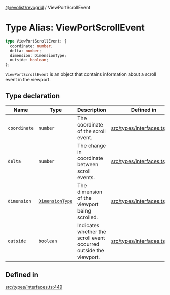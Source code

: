 [@revolist/revogrid](README.md) / ViewPortScrollEvent

# Type Alias: ViewPortScrollEvent

```ts
type ViewPortScrollEvent: {
  coordinate: number;
  delta: number;
  dimension: DimensionType;
  outside: boolean;
};
```

`ViewPortScrollEvent` is an object that contains information about a scroll
event in the viewport.

## Type declaration

| Name | Type | Description | Defined in |
| ------ | ------ | ------ | ------ |
| `coordinate` | `number` | The coordinate of the scroll event. | [src/types/interfaces.ts:457](https://github.com/revolist/revogrid/blob/69d5bd9cb55a69f54242342681dca616def73994/src/types/interfaces.ts#L457) |
| `delta` | `number` | The change in coordinate between scroll events. | [src/types/interfaces.ts:461](https://github.com/revolist/revogrid/blob/69d5bd9cb55a69f54242342681dca616def73994/src/types/interfaces.ts#L461) |
| `dimension` | [`DimensionType`](TypeAlias.DimensionType.md) | The dimension of the viewport being scrolled. | [src/types/interfaces.ts:453](https://github.com/revolist/revogrid/blob/69d5bd9cb55a69f54242342681dca616def73994/src/types/interfaces.ts#L453) |
| `outside` | `boolean` | Indicates whether the scroll event occurred outside the viewport. | [src/types/interfaces.ts:465](https://github.com/revolist/revogrid/blob/69d5bd9cb55a69f54242342681dca616def73994/src/types/interfaces.ts#L465) |

## Defined in

[src/types/interfaces.ts:449](https://github.com/revolist/revogrid/blob/69d5bd9cb55a69f54242342681dca616def73994/src/types/interfaces.ts#L449)
